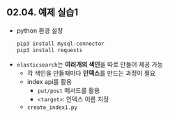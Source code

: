 ## 02.04. 예제 실습1
- python 환경 설정
  ```bash
  pip3 install mysql-connector
  pip3 install requests
  ```
- `elasticsearch`는 **여러개의 색인**을 따로 만들어 제공 가능
  - 각 색인을 만들때마다 **인덱스**를 만드는 과정이 필요
  - index api를 활용
    - `put/post` 메서드를 활용
    - `<target>`: 인덱스 이름 지정
  - `create_index1.py`